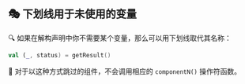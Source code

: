  
## 🎭 下划线用于未使用的变量

🔍 如果在解构声明中你不需要某个变量，那么可以用下划线取代其名称：

```kotlin
val (_, status) = getResult()
```

🚫 对于以这种方式跳过的组件，不会调用相应的 `componentN()` 操作符函数。